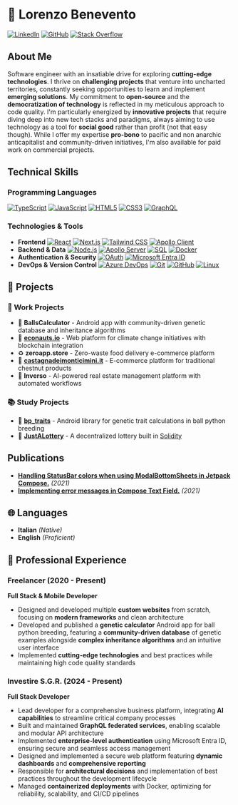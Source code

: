 # 👋 Lorenzo Benevento

[![LinkedIn](https://img.shields.io/badge/LinkedIn-0077B5?logo=linkedin&logoColor=white)](https://www.linkedin.com/in/lbenevento/) [![GitHub](https://img.shields.io/badge/GitHub-100000?logo=github&logoColor=white)](https://github.com/lbenevento)
[![Stack Overflow](https://img.shields.io/stackexchange/stackoverflow/r/6301505?color=orange&label=reputation&logo=stackoverflow&cacheSeconds=86400)](https://stackoverflow.com/users/6301505/lbenevento)

## About Me
Software engineer with an insatiable drive for exploring **cutting-edge technologies**. I thrive on **challenging projects** that venture into uncharted territories, constantly seeking opportunities to learn and implement **emerging solutions**. My commitment to **open-source** and the **democratization of technology** is reflected in my meticulous approach to code quality. I'm particularly energized by **innovative projects** that require diving deep into new tech stacks and paradigms, always aiming to use technology as a tool for **social good** rather than profit (not that easy though). While I offer my expertise **pro-bono** to pacific and non anarchic anticapitalist and community-driven initiatives, I'm also available for paid work on commercial projects.


## Technical Skills

### Programming Languages
[![TypeScript](https://img.shields.io/badge/TypeScript-3178C6?logo=typescript&logoColor=white)](https://www.typescriptlang.org/) [![JavaScript](https://img.shields.io/badge/JavaScript-F7DF1E?logo=javascript&logoColor=black)](https://developer.mozilla.org/en-US/docs/Web/JavaScript) [![HTML5](https://img.shields.io/badge/HTML5-E34F26?logo=html5&logoColor=white)](https://developer.mozilla.org/en-US/docs/Web/HTML) [![CSS3](https://img.shields.io/badge/CSS3-1572B6?logo=css3&logoColor=white)](https://developer.mozilla.org/en-US/docs/Web/CSS) [![GraphQL](https://img.shields.io/badge/GraphQL-E10098?logo=graphql&logoColor=white)](https://graphql.org/)

### Technologies & Tools

- **Frontend** 
[![React](https://img.shields.io/badge/React-61DAFB?logo=react&logoColor=black)](https://reactjs.org/) [![Next.js](https://img.shields.io/badge/Next.js-000000?logo=next.js&logoColor=white)](https://nextjs.org/) [![Tailwind CSS](https://img.shields.io/badge/Tailwind_CSS-38B2AC?logo=tailwind-css&logoColor=white)](https://tailwindcss.com/) [![Apollo Client](https://img.shields.io/badge/Apollo_Client-311C87?logo=apollo-graphql&logoColor=white)](https://www.apollographql.com/docs/react/)
- **Backend & Data** 
[![Node.js](https://img.shields.io/badge/Node.js-339933?logo=node.js&logoColor=white)](https://nodejs.org/) [![Apollo Server](https://img.shields.io/badge/Apollo_Server-311C87?logo=apollo-graphql&logoColor=white)](https://www.apollographql.com/docs/apollo-server/) [![SQL](https://img.shields.io/badge/SQL-4479A1?logo=postgresql&logoColor=white)](https://en.wikipedia.org/wiki/SQL) [![Docker](https://img.shields.io/badge/Docker-2496ED?logo=docker&logoColor=white)](https://www.docker.com/)
- **Authentication & Security** 
[![OAuth](https://img.shields.io/badge/OAuth-000000?logo=oauth&logoColor=white)](https://oauth.net/) [![Microsoft Entra ID](https://img.shields.io/badge/Microsoft_Entra_ID-0078D4?logo=microsoft&logoColor=white)](https://www.microsoft.com/en-us/security/business/identity-access/microsoft-entra-id)
- **DevOps & Version Control** 
[![Azure DevOps](https://img.shields.io/badge/Azure_DevOps-0078D7?logo=azure-devops&logoColor=white)](https://azure.microsoft.com/en-us/products/devops) [![Git](https://img.shields.io/badge/Git-F05032?logo=git&logoColor=white)](https://git-scm.com/) [![GitHub](https://img.shields.io/badge/GitHub-181717?logo=github&logoColor=white)](https://github.com/) [![Linux](https://img.shields.io/badge/Linux-FCC624?logo=linux&logoColor=black)](https://www.linux.org/)

## 🚀 Projects

### **💼 Work Projects**
- 🐍 **BallsCalculator** - Android app with community-driven genetic database and inheritance algorithms
- 🌱 [**econauts.io**](https://econauts.io) - Web platform for climate change initiatives with blockchain integration
- ♻️ **zeroapp.store** - Zero-waste food delivery e-commerce platform
- 🌰 [**castagnadeimonticimini.it**](https://castagnadeimonticimini.it) - E-commerce platform for traditional chestnut products
- 🤖 **Inverso** - AI-powered real estate management platform with automated workflows

### **📚 Study Projects**
- 🧬 [**bp_traits**](https://github.com/lbenevento/bp_traits) - Android library for genetic trait calculations in ball python breeding
- 🎲 [**JustALottery**](https://github.com/lbenevento/cv/blob/master/projects/jal/JAL%20whitepaper.pdf) - A decentralized lottery built in [Solidity](https://soliditylang.org/)

## Publications
- [**Handling StatusBar colors when using ModalBottomSheets in Jetpack Compose.**](https://medium.com/p/181ece86cbcc) *(2021)*
- [**Implementing error messages in Compose Text Field.**](https://medium.com/p/4e2d4749c566) *(2021)*

## 🌐 Languages
- **Italian** *(Native)*
- **English** *(Proficient)*

## 💼 Professional Experience

### **Freelancer** (2020 - Present)
**Full Stack & Mobile Developer**
- Designed and developed multiple **custom websites** from scratch, focusing on **modern frameworks** and clean architecture
- Developed and published a **genetic calculator** Android app for ball python breeding, featuring a **community-driven database** of genetic examples alongside **complex inheritance algorithms** and an intuitive user interface
- Implemented **cutting-edge technologies** and best practices while maintaining high code quality standards

### **Investire S.G.R.** (2024 - Present)
**Full Stack Developer**
- Lead developer for a comprehensive business platform, integrating **AI capabilities** to streamline critical company processes
- Built and maintained **GraphQL federated services**, enabling scalable and modular API architecture
- Implemented **enterprise-level authentication** using Microsoft Entra ID, ensuring secure and seamless access management
- Designed and implemented a secure web platform featuring **dynamic dashboards** and **comprehensive reporting**
- Responsible for **architectural decisions** and implementation of best practices throughout the development lifecycle
- Managed **containerized deployments** with Docker, optimizing for reliability, scalability, and CI/CD pipelines